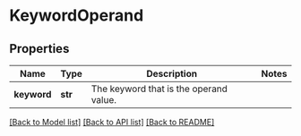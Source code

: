 # KeywordOperand

## Properties
Name | Type | Description | Notes
------------ | ------------- | ------------- | -------------
**keyword** | **str** | The keyword that is the operand value. | 

[[Back to Model list]](../README.md#documentation-for-models) [[Back to API list]](../README.md#documentation-for-api-endpoints) [[Back to README]](../README.md)

